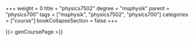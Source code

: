 +++
weight = 0
title = "physics7502"
degree = "msphysik"
parent = "physics700"
tags = ["msphysik", "physics7502", "physics700"]
categories = ["course"]
bookCollapseSection = false
+++

{{< genCoursePage >}}
